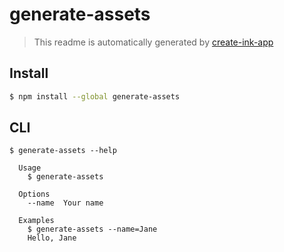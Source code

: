 # generate-assets

> This readme is automatically generated by [create-ink-app](https://github.com/vadimdemedes/create-ink-app)

## Install

```bash
$ npm install --global generate-assets
```

## CLI

```
$ generate-assets --help

  Usage
    $ generate-assets

  Options
    --name  Your name

  Examples
    $ generate-assets --name=Jane
    Hello, Jane
```
